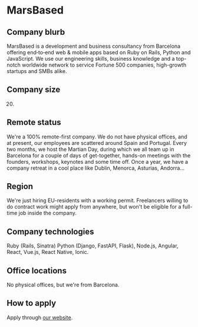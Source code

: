 # MarsBased

## Company blurb

MarsBased is a development and business consultancy from Barcelona offering end‑to‑end web & mobile apps based on Ruby on Rails, Python and JavaScript. We use our engineering skills, business knowledge and a top-notch worldwide network to service Fortune 500 companies, high-growth startups and SMBs alike.

## Company size

20.

## Remote status

We're a 100% remote-first company. We do not have physical offices, and at present, our employees are scattered around Spain and Portugal.
Every two months, we host the Martian Day, during which we all team up in Barcelona for a couple of days of get-together, hands-on meetings with the founders, workshops, keynotes and some time off. Once a year, we have a company retreat in a cool place like Dublin, Menorca, Asturias, Andorra...

## Region

We're just hiring EU-residents with a working permit. Freelancers willing to do contract work might apply from anywhere, but won't be eligible for a full-time job inside the company.

## Company technologies

Ruby (Rails, Sinatra) Python (Django, FastAPI, Flask), Node.js, Angular, React, Vue.js, React Native, Ionic.

## Office locations

No physical offices, but we're from Barcelona.

## How to apply

Apply through [our website](https://marsbased.com).
